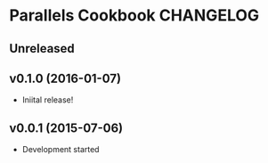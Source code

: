 Parallels Cookbook CHANGELOG
============================

Unreleased
----------

v0.1.0 (2016-01-07)
-------------------
- Iniital release!

v0.0.1 (2015-07-06)
-------------------
- Development started
